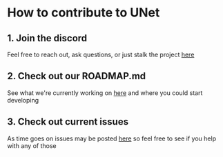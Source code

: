 # How to contribute to UNet

## 1. Join the discord
Feel free to reach out, ask questions, or just stalk the project [here](https://discord.gg/Pu8CK3zF)

## 2. Check out our ROADMAP.md
See what we're currently working on [here](https://github.com/Tyson-Shannon/UNet/blob/main/ROADMAP.md) and where you could start developing

## 3. Check out current issues
As time goes on issues may be posted [here](https://github.com/Tyson-Shannon/UNet/issues) so feel free to see if you help with any of those
